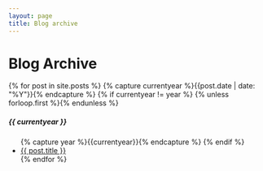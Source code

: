 ```yaml
---
layout: page
title: Blog archive
---
```

<div class="page-content wc-container">
	<div class="post">
		<h1>Blog Archive</h1>  
		{% for post in site.posts %}
			{% capture currentyear %}{{post.date | date: "%Y"}}{% endcapture %}
			{% if currentyear != year %}
				{% unless forloop.first %}</ul>{% endunless %}
					<h5>{{ currentyear }}</h5>
					<ul class="posts">
					{% capture year %}{{currentyear}}{% endcapture %} 
				{% endif %}
			<li><a href="{{ post.url | prepend: site.baseurl | prepend: site.url}}">{{ post.title }}</a></li>
	{% endfor %}
<!-- 	</div>
</div> -->